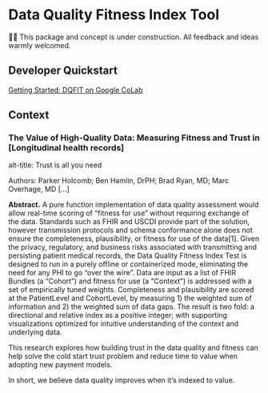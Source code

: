 # Data Quality Fitness Index Tool

👷‍♂️  This package and concept is under construction. All feedback and ideas warmly welcomed. 

## Developer Quickstart

[Getting Started: DQFIT on Google CoLab](https://colab.research.google.com/drive/1FhI_IaJ6C249rMAY7fBseh8JuPr9dkY-)


## Context

### The Value of High-Quality Data: Measuring Fitness and Trust in [Longitudinal health records]

alt-title: Trust is all you need

Authors: Parker Holcomb; Ben Hamlin, DrPH; Brad Ryan, MD; Marc Overhage, MD […]

**Abstract.** A pure function implementation of data quality assessment would allow real-time scoring of “fitness for use” without requiring exchange of the data. Standards such as FHIR and USCDI provide part of the solution, however transmission protocols and schema conformance alone does not ensure the completeness, plausibility, or fitness for use of the data[1]. Given the privacy, regulatory, and business risks associated with transmitting and persisting patient medical records, the Data Quality Fitness Index Test is designed to run in a purely offline or containerized mode, eliminating the need for any PHI to go “over the wire”. Data are input as a list of FHIR Bundles (a “Cohort”) and fitness for use (a "Context") is addressed with a set of empirically tuned weights. Completeness and plausibility are scored at the PatientLevel and CohortLevel, by measuring 1) the weighted sum of information and 2) the weighted sum of data gaps. The result is two fold: a directional and relative index as a positive integer; with supporting visualizations optimized for intuitive understanding of the context and underlying data. 

This research explores how building trust in the data quality and fitness can help solve the cold start trust problem and reduce time to value when adopting new payment models. 

In short, we believe data quality improves when it’s indexed to value.


